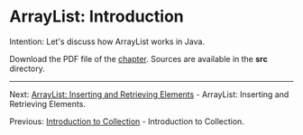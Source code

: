 # ArrayList: Introduction

Intention: Let's discuss how ArrayList works in Java.

Download the PDF file of the [chapter](chapter_2.pdf). Sources are available in the <b>src</b> directory. 

<hr>

Next: [ArrayList: Inserting and Retrieving Elements](chapter_3.md "ArrayList: Inserting and Retrieving Elements") - 
ArrayList: Inserting and Retrieving Elements.

Previous: [Introduction to Collection](chapter_1.md "Introduction to Collection") - Introduction to Collection.